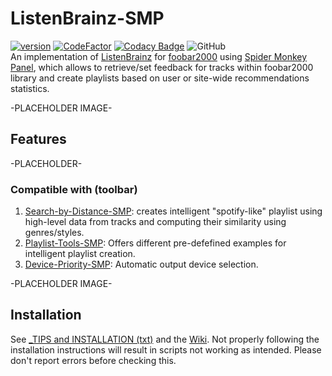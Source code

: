 # ListenBrainz-SMP
[![version][version_badge]][changelog]
[![CodeFactor][codefactor_badge]](https://www.codefactor.io/repository/github/regorxxx/ListenBrainz-SMPP/overview/main)
[![Codacy Badge][codacy_badge]](https://www.codacy.com/gh/regorxxx/ListenBrainz-SMP/dashboard?utm_source=github.com&amp;utm_medium=referral&amp;utm_content=regorxxx/ListenBrainz-SMP&amp;utm_campaign=Badge_Grade)
![GitHub](https://img.shields.io/github/license/regorxxx/ListenBrainz-SMP)  
An implementation of [ListenBrainz](https://listenbrainz.org/) for [foobar2000](https://www.foobar2000.org) using [Spider Monkey Panel](https://theqwertiest.github.io/foo_spider_monkey_panel), which allows to retrieve/set feedback for tracks within foobar2000 library and create playlists based on user or site-wide recommendations statistics.

-PLACEHOLDER IMAGE-

## Features
-PLACEHOLDER-

### Compatible with (toolbar)
 1. [Search-by-Distance-SMP](https://github.com/regorxxx/Search-by-Distance-SMP): creates intelligent "spotify-like" playlist using high-level data from tracks and computing their similarity using genres/styles.
 2. [Playlist-Tools-SMP](https://github.com/regorxxx/Playlist-Tools-SMP): Offers different pre-defefined examples for intelligent playlist creation.
 3. [Device-Priority-SMP](https://github.com/regorxxx/Device-Priority-SMP): Automatic output device selection.

-PLACEHOLDER IMAGE-

## Installation
See [_TIPS and INSTALLATION (txt)](https://github.com/regorxxx/ListenBrainz-SMP/blob/main/_TIPS%20and%20INSTALLATION.txt) and the [Wiki](https://github.com/regorxxx/ListenBrainz-SMP/wiki/Installation).
Not properly following the installation instructions will result in scripts not working as intended. Please don't report errors before checking this.

[changelog]: CHANGELOG.md
[version_badge]: https://img.shields.io/github/release/regorxxx/ListenBrainz-SMP.svg
[codacy_badge]: https://api.codacy.com/project/badge/Grade/1677d2b0dee54548bf44614fcf808529
[codefactor_badge]: https://www.codefactor.io/repository/github/regorxxx/ListenBrainz-SMP/badge/main
